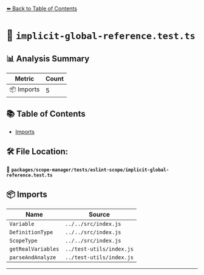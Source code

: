 [⬅️ Back to Table of Contents](../../../../index.md)

# 📄 `implicit-global-reference.test.ts`

## 📊 Analysis Summary

| Metric | Count |
|--------|-------|
| 📦 Imports | 5 |

## 📚 Table of Contents

- [Imports](#imports)

## 🛠️ File Location:
📂 **`packages/scope-manager/tests/eslint-scope/implicit-global-reference.test.ts`**

## 📦 Imports

| Name | Source |
|------|--------|
| `Variable` | `../../src/index.js` |
| `DefinitionType` | `../../src/index.js` |
| `ScopeType` | `../../src/index.js` |
| `getRealVariables` | `../test-utils/index.js` |
| `parseAndAnalyze` | `../test-utils/index.js` |


---